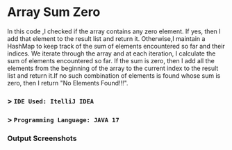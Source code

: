 # Array Sum Zero

In this code ,I checked if the array contains any zero element. If yes, then I add that element to the result list and return it.
Otherwise,I maintain a HashMap to keep track of the sum of elements encountered so far and their indices. We iterate through the array and at each iteration,
I calculate the sum of elements encountered so far. If the sum is zero, then I add all the elements from the beginning of the array to the current index to
the result list and return it.If no such combination of elements is found whose sum is zero, then I return "No Elements Found!!!".


### > ```IDE Used: ItelliJ IDEA```
### > ```Programming Language: JAVA 17```


### Output Screenshots
